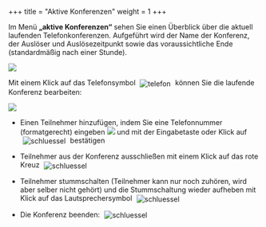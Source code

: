 +++
title = "Aktive Konferenzen"
weight = 1
+++

Im Menü **„aktive Konferenzen“** sehen Sie einen Überblick über die aktuell laufenden Telefonkonferenzen. Aufgeführt wird der Name der Konferenz, 
der Auslöser und Auslösezeitpunkt sowie das voraussichtliche Ende (standardmäßig nach einer Stunde).

![](/img/status_konferenz_status_aktive_konferenzen.png?width=700px&classes=shadow)

Mit einem Klick auf das Telefonsymbol <img src="/img/telefonsymbol.png" alt="telefon" style='vertical-align:middle;display:inline;margin:0px 5px; '>
können Sie die laufende Konferenz bearbeiten:

![](/img/status_konferenz_status_aktive_konferenzen_uebersicht.png?width=1200px&classes=shadow)

-  Einen Teilnehmer hinzufügen, indem Sie eine Telefonnummer (formatgerecht) eingeben ![](/img/status_konferenz_status_aktive_konferenzen_teilnehmer_hinzufuegen.png?classes=shadow)
 und mit der Eingabetaste oder Klick auf <img src="/img/konferenzstatus_hinzufuegen_symbol.png" alt="schluessel" style='vertical-align:middle;display:inline;margin:0px 5px; '>
 bestätigen

- 
    Teilnehmer aus der Konferenz ausschließen mit einem Klick auf das rote
    Kreuz <img src="/img/loesch-icon.png" alt="schluessel" style='vertical-align:middle;display:inline;margin:0px 5px; '>


- Teilnehmer stummschalten (Teilnehmer kann nur noch zuhören, wird
    aber selber nicht gehört) und die Stummschaltung
    wieder aufheben mit Klick auf das Lautsprechersymbol <img src="/img/lautsprechersymbol.gif" alt="schluessel" style='vertical-align:middle;display:inline;margin:0px 5px; '>

- Die Konferenz beenden: <img src="/img/status_konferenz_status_aktive_konferenzen_konferenz_beenden.png" alt="schluessel" style='vertical-align:middle;display:inline;margin:0px 5px; '>








